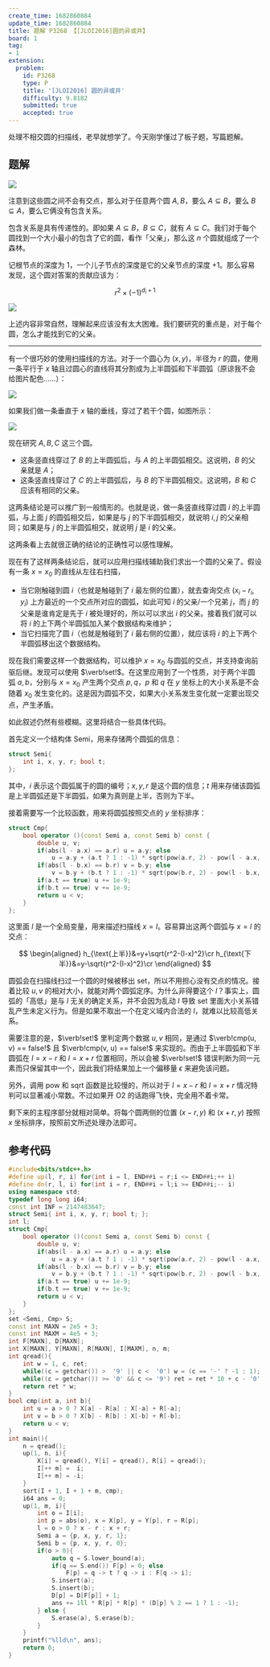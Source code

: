 ```yaml
---
create_time: 1682860884
update_time: 1682860884
title: 题解 P3268 【[JLOI2016]圆的异或并】
board: 1
tag:
- 1
extension:
  problem:
    id: P3268
    type: P
    title: '[JLOI2016] 圆的异或并'
    difficulty: 9.8182
    submitted: true
    accepted: true
---
```


处理不相交圆的扫描线，老早就想学了。今天刚学懂过了板子题，写篇题解。

## 题解

![](https://cdn.luogu.com.cn/upload/image_hosting/noef3mle.png)

注意到这些圆之间不会有交点，那么对于任意两个圆 $A,B$，要么 $A\subseteq B$，要么 $B\subseteq A$，要么它俩没有包含关系。

包含关系是具有传递性的。即如果 $A\subseteq B$，$B\subseteq C$，就有 $A\subseteq C$。我们对于每个圆找到一个大小最小的包含了它的圆，看作「父亲」，那么这 $n$ 个圆就组成了一个森林。

记根节点的深度为 $1$，一个儿子节点的深度是它的父亲节点的深度 $+1$。那么容易发现，这个圆对答案的贡献应该为：

$$
r^2\times (-1)^{d_i+1}
$$

![](https://cdn.luogu.com.cn/upload/image_hosting/oqm7kx3y.png)

上述内容非常自然，理解起来应该没有太大困难。我们要研究的重点是，对于每个圆，怎么才能找到它的父亲。

---

有一个很巧妙的使用扫描线的方法。对于一个圆心为 $(x, y)$，半径为 $r$ 的圆，使用一条平行于 $x$ 轴且过圆心的直线将其分割成为上半圆弧和下半圆弧（原谅我不会给图片配色……）：

![](https://cdn.luogu.com.cn/upload/image_hosting/1cwfznmd.png)

如果我们做一条垂直于 $x$ 轴的垂线，穿过了若干个圆，如图所示：

![](https://cdn.luogu.com.cn/upload/image_hosting/o5g58k4d.png)

现在研究 $A,B,C$ 这三个圆。

- 这条竖直线穿过了 $B$ 的上半圆弧后，与 $A$ 的上半圆弧相交。这说明，$B$ 的父亲就是 $A$；
- 这条竖直线穿过了 $C$ 的上半圆弧后，与 $B$ 的下半圆弧相交。这说明，$B$ 和 $C$ 应该有相同的父亲。

这两条结论是可以推广到一般情形的。也就是说，做一条竖直线穿过圆 $i$ 的上半圆弧，与上面 $j$ 的圆弧相交后，如果是与 $j$ 的下半圆弧相交，就说明 $i,j$ 的父亲相同；如果是与 $j$ 的上半圆弧相交，就说明 $j$ 是 $i$ 的父亲。

这两条看上去就很正确的结论的正确性可以感性理解。

现在有了这样两条结论后，就可以应用扫描线辅助我们求出一个圆的父亲了。假设有一条 $x=x_0$ 的直线从左往右扫描，

- 当它刚触碰到圆 $i$（也就是触碰到了 $i$ 最左侧的位置），就去查询交点 $(x_i-r_i,y_i)$ 上方最近的一个交点所对应的圆弧，如此可知 $i$ 的父亲/一个兄弟 $j$，而 $j$ 的父亲是谁肯定是先于 $i$ 被处理好的，所以可以求出 $i$ 的父亲。接着我们就可以将 $i$ 的上下两个半圆弧加入某个数据结构来维护；
- 当它扫描完了圆 $i$（也就是触碰到了 $i$ 最右侧的位置），就应该将 $i$ 的上下两个半圆弧移出这个数据结构。

现在我们需要这样一个数据结构，可以维护 $x=x_0$ 与圆弧的交点，并支持查询前驱后继。发现可以使用 $\verb!set!$。在这里应用到了一个性质，对于两个半圆弧 $a,b$，分别与 $x=x_0$ 产生两个交点 $p,q$，$p$ 和 $q$ 在 $y$ 坐标上的大小关系是不会随着 $x_0$ 发生变化的。这是因为圆弧不交，如果大小关系发生变化就一定要出现交点，产生矛盾。

如此叙述仍然有些模糊。这里将结合一些具体代码。

首先定义一个结构体 $\text{Semi}$，用来存储两个圆弧的信息：

```cpp
struct Semi{
	int i, x, y, r; bool t;
};
```

其中，$i$ 表示这个圆弧属于的圆的编号；$x,y,r$ 是这个圆的信息；$t$ 用来存储该圆弧是上半圆弧还是下半圆弧，如果为真则是上半，否则为下半。

接着需要写一个比较函数，用来将圆弧按照交点的 $y$ 坐标排序：

```cpp
struct Cmp{
    bool operator ()(const Semi a, const Semi b) const {
        double u, v;
        if(abs(l - a.x) == a.r) u = a.y; else 
            u = a.y + (a.t ? 1 : -1) * sqrt(pow(a.r, 2) - pow(l - a.x, 2));
        if(abs(l - b.x) == b.r) v = b.y; else 
            v = b.y + (b.t ? 1 : -1) * sqrt(pow(b.r, 2) - pow(l - b.x, 2));
        if(a.t == true) u += 1e-9;
        if(b.t == true) v += 1e-9;
        return u < v;
    }
};
```

这里面 $l$ 是一个全局变量，用来描述扫描线 $x=l$。容易算出这两个圆弧与 $x=l$ 的交点：

$$
\begin{aligned}
h_{\text{上半}}&=y+\sqrt{r^2-(l-x)^2}\cr
h_{\text{下半}}&=y-\sqrt{r^2-(l-x)^2}\cr
\end{aligned}
$$

圆弧会在扫描线扫过一个圆的时候被移出 $\text{set}$，所以不用担心没有交点的情况。接着比较 $u,v$ 的相对大小，就能对两个圆弧定序。为什么非得要这个 $l$？事实上，圆弧的「高低」是与 $l$ 无关的确定关系，并不会因为乱动 $l$ 导致 $\text{set}$ 里面大小关系错乱产生未定义行为。但是如果不取出一个在定义域内合法的 $l$，就难以比较高低关系。

需要注意的是，$\verb!set!$ 里判定两个数据 $u, v$ 相同，是通过 $\verb!cmp(u, v) == false!$ 且 $\verb!cmp(v, u) == false!$ 来实现的。而由于上半圆弧和下半圆弧在 $l=x-r$ 和 $l=x+r$ 位置相同，所以会被 $\verb!set!$ 错误判断为同一元素而只保留其中一个，因此我们将结果加上一个偏移量 $\epsilon$ 来避免该问题。

另外，调用 $\text{pow}$ 和 $\text{sqrt}$ 函数是比较慢的，所以对于 $l=x-r$ 和 $l=x+r$ 情况特判可以显著减小常数。不过如果开 $\text{O2}$ 的话跑得飞快，完全用不着卡常。

剩下来的主程序部分就相对简单。将每个圆两侧的位置 $(x-r,y)$ 和 $(x+r,y)$ 按照 $x$ 坐标排序，按照前文所述处理办法即可。

## 参考代码

```cpp
#include<bits/stdc++.h>
#define up(l, r, i) for(int i = l, END##i = r;i <= END##i;++ i)
#define dn(r, l, i) for(int i = r, END##i = l;i >= END##i;-- i)
using namespace std;
typedef long long i64;
const int INF = 2147483647;
struct Semi{ int i, x, y, r; bool t; };
int l;
struct Cmp{
    bool operator ()(const Semi a, const Semi b) const {
        double u, v;
        if(abs(l - a.x) == a.r) u = a.y; else 
            u = a.y + (a.t ? 1 : -1) * sqrt(pow(a.r, 2) - pow(l - a.x, 2));
        if(abs(l - b.x) == b.r) v = b.y; else 
            v = b.y + (b.t ? 1 : -1) * sqrt(pow(b.r, 2) - pow(l - b.x, 2));
        if(a.t == true) u += 1e-9;
        if(b.t == true) v += 1e-9;
        return u < v;
    }
};
set <Semi, Cmp> S;
const int MAXN = 2e5 + 3;
const int MAXM = 4e5 + 3;
int F[MAXN], D[MAXN];
int X[MAXN], Y[MAXN], R[MAXN], I[MAXM], n, m;
int qread(){
    int w = 1, c, ret;
    while((c = getchar()) >  '9' || c <  '0') w = (c == '-' ? -1 : 1); ret = c - '0';
    while((c = getchar()) >= '0' && c <= '9') ret = ret * 10 + c - '0';
    return ret * w;
}
bool cmp(int a, int b){
    int u = a > 0 ? X[a] - R[a] : X[-a] + R[-a];
    int v = b > 0 ? X[b] - R[b] : X[-b] + R[-b];
    return u < v;
}
int main(){
    n = qread();
    up(1, n, i){
        X[i] = qread(), Y[i] = qread(), R[i] = qread();
        I[++ m] =  i;
        I[++ m] = -i;
    }
    sort(I + 1, I + 1 + m, cmp);
    i64 ans = 0;
    up(1, m, i){
        int o = I[i];
        int p = abs(o), x = X[p], y = Y[p], r = R[p];
        l = o > 0 ? x - r : x + r;
        Semi a = {p, x, y, r, 1};
        Semi b = {p, x, y, r, 0};
        if(o > 0){
            auto q = S.lower_bound(a);
            if(q == S.end()) F[p] = 0; else
                F[p] = q -> t ? q -> i : F[q -> i];
            S.insert(a);
            S.insert(b);
            D[p] = D[F[p]] + 1;
            ans += 1ll * R[p] * R[p] * (D[p] % 2 == 1 ? 1 : -1);
        } else {
            S.erase(a), S.erase(b);
        }
    }
    printf("%lld\n", ans);
    return 0;
}
